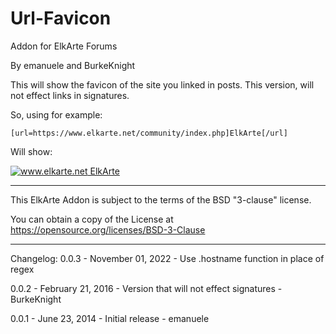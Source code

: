 # Url-Favicon

Addon for ElkArte Forums

By emanuele and BurkeKnight

This will show the favicon of the site you linked in posts. This version, will not effect links in signatures.

So, using for example:

    [url=https://www.elkarte.net/community/index.php]ElkArte[/url]

Will show:


<a href=https://www.elkarte.net/community/index.php><img src="https://www.google.com/s2/favicons?domain=http://www.elkarte.net" alt="www.elkarte.net" /> ElkArte</a>

<hr />

This ElkArte Addon is subject to the terms of the BSD "3-clause" license.

You can obtain a copy of the License at https://opensource.org/licenses/BSD-3-Clause

<hr />

Changelog:
0.0.3 - November 01, 2022 - Use .hostname function in place of regex

0.0.2 - February 21, 2016 - Version that will not effect signatures - BurkeKnight

0.0.1 - June 23, 2014 - Initial release - emanuele
